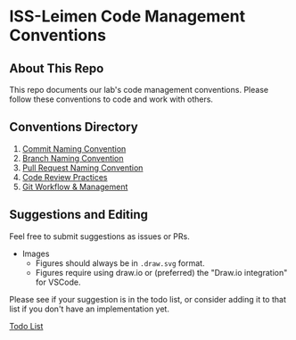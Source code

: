 # ISS-Leimen Code Management Conventions

## About This Repo

This repo documents our lab's code management conventions. Please follow these conventions to code and work with others.

## Conventions Directory

1. [Commit Naming Convention](docs/commit_conventions.md)
2. [Branch Naming Convention](docs/branch_naming_convention.md)
3. [Pull Request Naming Convention](docs/pull_request_conventions.md)
4. [Code Review Practices](docs/code_review_practices.md)
5. [Git Workflow & Management](docs/git_workflow_and_management.md)

## Suggestions and Editing

Feel free to submit suggestions as issues or PRs.

- Images
  - Figures should always be in `.draw.svg` format.
  - Figures require using draw.io or (preferred) the "Draw.io integration" for VSCode. 

Please see if your suggestion is in the todo list, or consider adding it to that list if you don't have an implementation yet.

[Todo List](todo.md)
